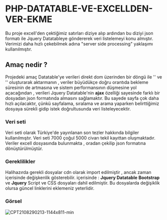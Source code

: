 # PHP-DATATABLE-VE-EXCELLDEN-VER-EKME
Bu proje excell'den çektiğimiz satırları diziye alıp ardından bu diziyi json formatı ile Jquery Datatableye göndererek veri listelemeyi konu almıştır. Verimizi daha hızlı çekebilmek adına "server side processing" yaklaşımı kullanılmıştır.

## Amaç nedir ?

Projedeki amaç Datatable'ye verileri direkt dom üzerinden  bir döngü ile '<tr>' ve '</td>'  oluşturarak aktarmanın , veriler büyüdükçe doğru orantıda bekleme süresinin de artmasına  ve sistem performansının düşmesine yol açacağından , verileri Jquery Datatable'nin **ajax** özelliği sayesinde farklı bir dosyadan json formatında almasını sağlamaktır.
Bu sayede sayfa çok daha hızlı açılacaktır, çünkü sayfalama, sıralama ve arama yaparken belirttiğimiz dosyaya sürekli gidip istek doğrultusunda veri listeleyecektir.

### Veri seti

Veri seti olarak Türkiye'de yayınlanan son tezler hakkında bilgiler kullanılmıştır.
Veri seti 7000 çoğul 5000 civarı tekil kayıttan oluşmaktadır.
Veriler excell dosyasında bulunmakta , oradan çekilip json formatına dönüştürülmüştür.

### Gereklilikler

Halihazırda gerekli dosyalar cdn olarak import edilmiştir , ancak zaman içerisinde değişkenlik gösterebilir.
içerisinde :
**Jquery Datatable**
**Bootstrap**
ve
**Jquery**
Script ve CSS dosyaları dahil edilmiştir. Bu dosyalarda değişiklik olursa güncel linklerini eklemeniz yeterlidir.

### Görsel
![CPT2108290213-1144x811-min](https://user-images.githubusercontent.com/44698680/131233258-dc28ddfd-7291-4558-8e7f-0cec6a7c74f9.gif)



